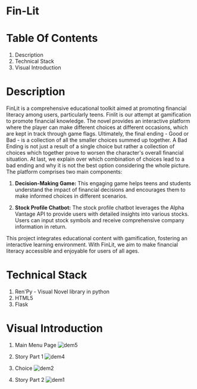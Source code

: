# Fin-Lit

# Table Of Contents
1. Description
2. Technical Stack
3. Visual Introduction

# Description
FinLit is a comprehensive educational toolkit aimed at promoting financial literacy among users, particularly teens. Finlit is our attempt at gamification to promote financial knowledge. The novel provides an interactive platform where the player can make different choices at different occasions, which are kept in track through game flags. Ultimately, the final ending - Good or Bad - is a collection of all the smaller choices summed up together. A Bad Ending is not just a result of a single choice but rather a collection of choices which together prove to worsen the character's overall financial situation. At last, we explain over which combination of choices lead to a bad ending and why it is not the best option considering the whole picture. 
The platform comprises two main components:

1. **Decision-Making Game:** This engaging game helps teens and students understand the impact of financial decisions and encourages them to make informed choices in different scenarios.

2. **Stock Profile Chatbot:** The stock profile chatbot leverages the Alpha Vantage API to provide users with detailed insights into various stocks. Users can input stock symbols and receive comprehensive company information in return.

This project integrates educational content with gamification, fostering an interactive learning environment. With FinLit, we aim to make financial literacy accessible and enjoyable for users of all ages.

# Technical Stack
1. Ren'Py - Visual Novel library in python
2. HTML5
3. Flask

# Visual Introduction
1. Main Menu Page
![dem5](https://github.com/Tasneem-I/Fin-Lit/assets/107906533/48734e67-3c28-49fb-8fa2-29de445a55ce)

2. Story Part 1
![dem4](https://github.com/Tasneem-I/Fin-Lit/assets/107906533/51019605-0698-4531-a032-0bd993bd96f1)

3. Choice 
![dem2](https://github.com/Tasneem-I/Fin-Lit/assets/107906533/523ff43a-82f5-49be-9c99-deb9de6978c7)

4. Story Part 2
![dem1](https://github.com/Tasneem-I/Fin-Lit/assets/107906533/42a41820-0062-46b7-9966-1694c7b48057)


